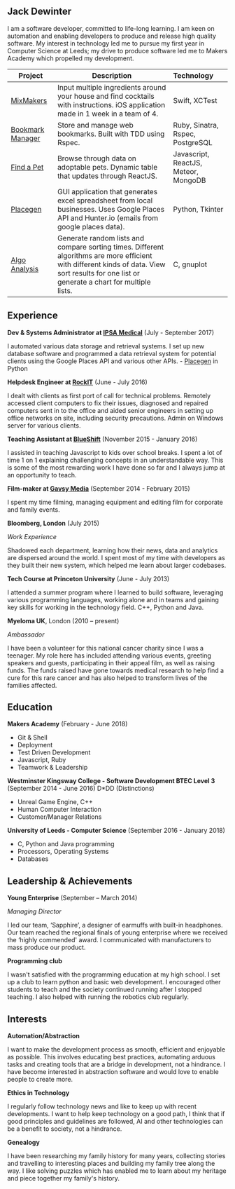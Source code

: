 ## Jack Dewinter

I am a software developer, committed to life-long learning. I am keen on automation and enabling developers to produce and release high quality software. My interest in technology led me to pursue my first year in Computer Science at Leeds; my drive to produce software led me to Makers Academy which propelled my development.

| Project                                                      | Description                                                  | Technology                           |
| ------------------------------------------------------------ | ------------------------------------------------------------ | :----------------------------------- |
| [MixMakers](https://github.com/MaryDomashneva/MixMakers)     | Input multiple ingredients around your house and find cocktails with instructions. iOS application made in 1 week in a team of 4. | Swift, XCTest                        |
| [Bookmark Manager](https://github.com/dewinterjack/bookmark_week4) | Store and manage web bookmarks. Built with TDD using Rspec.  | Ruby, Sinatra, Rspec, PostgreSQL     |
| [Find a Pet](https://github.com/dewinterjack/find_a_pet)     | Browse through data on adoptable pets. Dynamic table that updates through ReactJS. | Javascript, ReactJS, Meteor, MongoDB |
| [Placegen](https://github.com/dewinterjack/placegen)         | GUI application that generates excel spreadsheet from local businesses. Uses Google Places API and Hunter.io (emails from google places data). | Python, Tkinter                      |
| [Algo Analysis](https://github.com/dewinterjack/algo_analysis) | Generate random lists and compare sorting times. Different algorithms are more efficient with different kinds of data. View sort results for one list or generate a chart for multiple lists. | C, gnuplot                           |

## Experience

**Dev & Systems Administrator at [IPSA Medical](https://ipsamedical.co.uk/)** (July - September 2017)

I automated various data storage and retrieval systems. I set up new database software and programmed a data retrieval system for potential clients using the Google Places API and various other APIs. - [Placegen](https://github.com/dewinterjack/placegen) in Python

**Helpdesk Engineer at [RockIT](https://www.rockit.co.uk/)** (June - July 2016)

I dealt with clients as first port of call for technical problems. Remotely accessed client computers to fix their issues, diagnosed and repaired computers sent in to the office and aided senior engineers in setting up office networks on site, including security precautions. Admin on Windows server for various clients.

**Teaching Assistant at [BlueShift](https://blueshiftcoding.com/)** (November 2015 - January 2016)

I assisted in teaching Javascript to kids over school breaks. I spent a lot of time 1 on 1 explaining challenging concepts in an understandable way. This is some of the most rewarding work I have done so far and I always jump at an opportunity to teach.

**Film-maker at [Gavsy Media](http://gavsymedia.co.uk/)** (September 2014 - February 2015)

I spent my time filming, managing equipment and editing film for corporate and family events. 

 **Bloomberg, London** (July 2015)  

*Work Experience*

 Shadowed each department, learning how their news, data and analytics are dispersed around the world.  I spent most of my time with developers as they built their new system, which helped me learn about larger codebases.

 **Tech Course at Princeton University** (June - July 2013)

 I attended a summer program where I learned to build software, leveraging various programming languages, working alone and in teams and gaining key skills for working in the technology field. C++, Python and Java.

 **Myeloma UK**, London (2010 – present)

 *Ambassador*

 I have been a volunteer for this national cancer charity since I was a teenager. My role here has included attending various events, greeting speakers and guests, participating in their appeal film, as well as raising funds. The funds raised have gone towards medical research to help find a cure for this rare cancer and has also helped to transform lives of the families affected.

## Education

**Makers Academy** (February - June 2018)

* Git & Shell
* Deployment
* Test Driven Development
* Javascript, Ruby
* Teamwork & Leadership

**Westminster Kingsway College - Software Development BTEC Level 3** (September 2014 - June 2016) D*DD (Distinctions)

* Unreal Game Engine, C++
* Human Computer Interaction
* Customer/Manager Relations

**University of Leeds - Computer Science** (September 2016 - January 2018) 

* C, Python and Java programming
* Processors, Operating Systems
* Databases

## Leadership & Achievements 

 **Young Enterprise** (September – March 2014)

*Managing Director*

 I led our team, ‘Sapphire’, a designer of earmuffs with built-in headphones. Our team reached the regional finals of young enterprise where we received the ‘highly commended' award. I communicated with manufacturers to mass produce our product.

 **Programming club**

 I wasn't satisfied with the programming education at my high school. I set up a club to learn python and basic web development. I encouraged other students to teach and the society continued running after I stopped teaching. I also helped with running the robotics club regularly.

## Interests

 **Automation/Abstraction**

 I want to make the development process as smooth, efficient and enjoyable as possible. This involves educating best practices, automating arduous tasks and creating tools that are a bridge in development, not a hindrance. I have become interested in abstraction software and would love to enable people to create more.

 **Ethics in Technology**

 I regularly follow technology news and like to keep up with recent developments. I want to help keep technology on a good path, I think that if good principles and guidelines are followed, AI and other technologies can be a benefit to society, not a hindrance.

 **Genealogy**

 I have been researching my family history for many years, collecting stories and travelling to interesting places and building my family tree along the way. I like solving puzzles which has enabled me to learn about my heritage and piece together my family's history.
